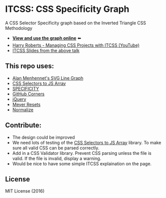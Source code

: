 # ITCSS: CSS Specificity Graph

A CSS Selector Specificity graph based on the Inverted Triangle CSS Methodology

* **[View and use the graph online](http://TheJaredWilcurt.github.io/itcss-specificity-graph)** :arrow_left:
* [Harry Roberts - Managing CSS Projects with ITCSS (YouTube)](https://www.youtube.com/watch?v=1OKZOV-iLj4&t=6m47s)
* [ITCSS Slides from the above talk](https://speakerdeck.com/dafed/managing-css-projects-with-itcss)


## This repo uses:

* [Alan Menhennet's SVG Line Graph](http://codepen.io/alanmenhennet/pen/WxrXww)
* [CSS Selectors to JS Array](http://github.com/TheJaredWilcurt/css-selectors-to-js-array)
* [SPECIFICITY](https://github.com/keeganstreet/specificity)
* [GitHub Corners](http://tholman.com/github-corners/)
* [jQuery](http://jquery.com)
* [Meyer Resets](http://github.com/TheJaredWilcurt/meyer-sass)
* [Normalize](https://necolas.github.io/normalize.css/)


## Contribute:

* The design could be improved
* We need lots of testing of the [CSS Selectors to JS Array](http://github.com/TheJaredWilcurt/css-selectors-to-js-array) library. To make sure all valid CSS can be parsed correctly.
* Add in a CSS Validator library. Prevent CSS parsing unless the file is valid. If the file is invalid, display a warning.
* Would be nice to have some simple ITCSS explaination on the page.


## License

MIT License (2016)
